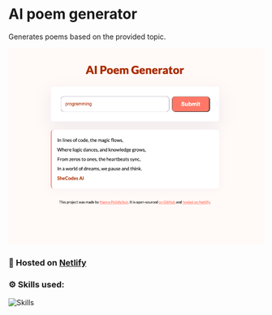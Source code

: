 # AI poem generator

Generates poems based on the provided topic.

![alt text](poem-generator.png)

### 🚀 Hosted on [Netlify](ai-poem-generator-hanna.netlify.app)

### ⚙️ Skills used:
![Skills](https://skillicons.dev/icons?i=git,github,html,css,js,netlify)